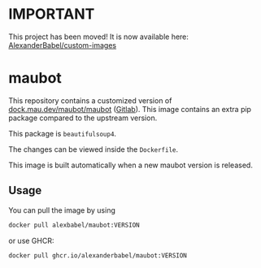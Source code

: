 # IMPORTANT

This project has been moved! It is now available here: [AlexanderBabel/custom-images](https://github.com/AlexanderBabel/custom-images)

# maubot

This repository contains a customized version of [dock.mau.dev/maubot/maubot](https://mau.dev/maubot/maubot/container_registry) ([Gitlab](https://mau.dev/maubot/maubot/-/tree/master)). This image contains an extra pip package compared to the upstream version.

This package is `beautifulsoup4`.

The changes can be viewed inside the `Dockerfile`. 

This image is built automatically when a new maubot version is released.

## Usage

You can pull the image by using
```bash
docker pull alexbabel/maubot:VERSION
```
or use GHCR:
```bash
docker pull ghcr.io/alexanderbabel/maubot:VERSION
```
